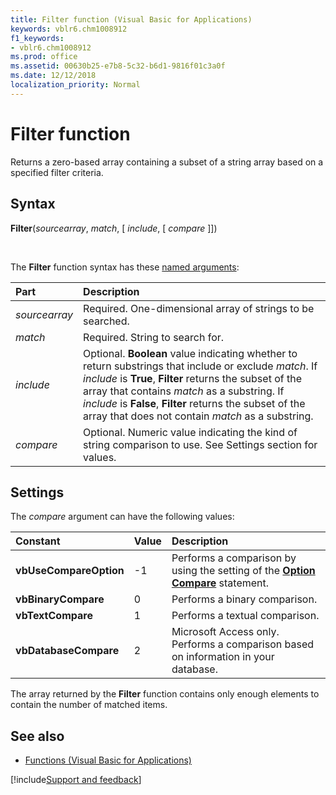 ```yaml
---
title: Filter function (Visual Basic for Applications)
keywords: vblr6.chm1008912
f1_keywords:
- vblr6.chm1008912
ms.prod: office
ms.assetid: 00630b25-e7b8-5c32-b6d1-9816f01c3a0f
ms.date: 12/12/2018
localization_priority: Normal
---
```



# Filter function

Returns a zero-based array containing a subset of a string array based on a specified filter criteria.

## Syntax

**Filter**(_sourcearray_, _match_, [ _include_, [ _compare_ ]])

<br/>

The **Filter** function syntax has these [named arguments](../../Glossary/vbe-glossary.md#named-argument):

|Part|Description|
|:-----|:-----|
|_sourcearray_|Required. One-dimensional array of strings to be searched.|
|_match_|Required. String to search for.|
|_include_|Optional. **Boolean** value indicating whether to return substrings that include or exclude _match_. If _include_ is **True**, **Filter** returns the subset of the array that contains _match_ as a substring. If _include_ is **False**, **Filter** returns the subset of the array that does not contain _match_ as a substring.|
|_compare_|Optional. Numeric value indicating the kind of string comparison to use. See Settings section for values.|

## Settings

The _compare_ argument can have the following values:

|Constant|Value|Description|
|:-----|:-----|:-----|
|**vbUseCompareOption**|-1|Performs a comparison by using the setting of the **[Option Compare](option-compare-statement.md)** statement.|
|**vbBinaryCompare**| 0|Performs a binary comparison.|
|**vbTextCompare**| 1|Performs a textual comparison.|
|**vbDatabaseCompare**| 2|Microsoft Access only. Performs a comparison based on information in your database.|

The array returned by the **Filter** function contains only enough elements to contain the number of matched items.

## See also

- [Functions (Visual Basic for Applications)](../functions-visual-basic-for-applications.md)

[!include[Support and feedback](~/includes/feedback-boilerplate.md)]
